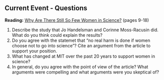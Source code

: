 ## Current Event - Questions

**Reading:** [Why Are There Still So Few Women in Science?](http://www.nytimes.com/2013/10/06/magazine/why-are-there-still-so-few-women-in-science.html?pagewanted=all) (pages 9-18)

1. Describe the study that Jo Handelsman and Corinne Moss-Racusin did. What do you think could explain the results?
2. Do you agree with the statemet that “no real harm is done if women choose not to go into science”? Cite an argument from the article to support your position.
3. What has changed at MIT over the past 20 years to support women in science?
4. In general, do you agree with the point of view of the article? What arguments were compelling and what arguments were you skeptical of?